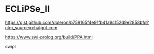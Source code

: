 # ECLiPSe_II

https://gist.github.com/doleron/b759165f4e91fb41a9c152d9e2858bfd?utm_source=chatgpt.com

https://www.swi-prolog.org/build/PPA.html

swipl